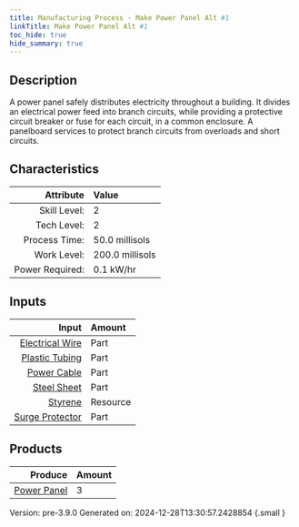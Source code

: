 ```yaml
---
title: Manufacturing Process - Make Power Panel Alt #1
linkTitle: Make Power Panel Alt #1
toc_hide: true
hide_summary: true
---
```


## Description
 A power panel safely distributes electricity throughout a building. It divides &#10;&#9;&#9;&#9;an electrical power feed into branch circuits, while providing a protective circuit &#10;&#9;&#9;&#9;breaker or fuse for each circuit, in a common enclosure. A panelboard services to protect &#10;&#9;&#9;&#9;branch circuits from overloads and short circuits. &#10;&#9;&#9;

## Characteristics

| Attribute      | Value |
|--------:|:------|
|Skill Level:|2|
|Tech Level:|2|
|Process Time:|50.0 millisols|
|Work Level:|200.0 millisols|
|Power Required:|0.1 kW/hr|

## Inputs

| Input      | Amount |
|--------:|:------|
|[Electrical Wire](/docs/definitions/part/electrical-wire)|Part|6|
|[Plastic Tubing](/docs/definitions/part/plastic-tubing)|Part|6|
|[Power Cable](/docs/definitions/part/power-cable)|Part|2|
|[Steel Sheet](/docs/definitions/part/steel-sheet)|Part|1|
|[Styrene](/docs/definitions/resource/styrene)|Resource|1.0 kg|
|[Surge Protector](/docs/definitions/part/surge-protector)|Part|3|

## Products


| Produce      | Amount |
|--------:|:------|
|[Power Panel](/docs/definitions/part/power-panel)|3|


Version: pre-3.9.0 Generated on: 2024-12-28T13:30:57.2428854
{.small }

